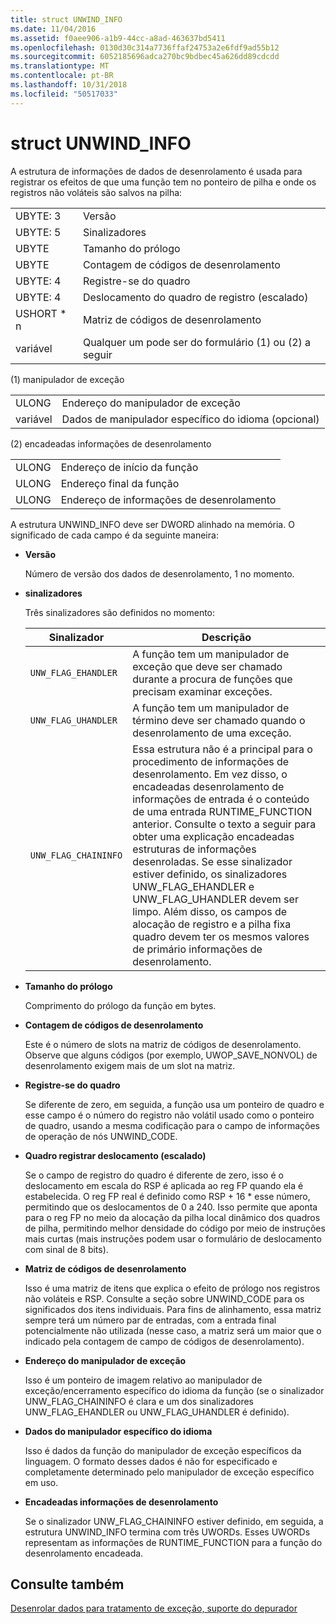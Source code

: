 ```yaml
---
title: struct UNWIND_INFO
ms.date: 11/04/2016
ms.assetid: f0aee906-a1b9-44cc-a8ad-463637bd5411
ms.openlocfilehash: 0130d30c314a7736ffaf24753a2e6fdf9ad55b12
ms.sourcegitcommit: 6052185696adca270bc9bdbec45a626dd89cdcdd
ms.translationtype: MT
ms.contentlocale: pt-BR
ms.lasthandoff: 10/31/2018
ms.locfileid: "50517033"
---
```

# <a name="struct-unwindinfo"></a>struct UNWIND_INFO

A estrutura de informações de dados de desenrolamento é usada para registrar os efeitos de que uma função tem no ponteiro de pilha e onde os registros não voláteis são salvos na pilha:

|||
|-|-|
|UBYTE: 3|Versão|
|UBYTE: 5|Sinalizadores|
|UBYTE|Tamanho do prólogo|
|UBYTE|Contagem de códigos de desenrolamento|
|UBYTE: 4|Registre-se do quadro|
|UBYTE: 4|Deslocamento do quadro de registro (escalado)|
|USHORT \* n|Matriz de códigos de desenrolamento|
|variável|Qualquer um pode ser do formulário (1) ou (2) a seguir|

(1) manipulador de exceção

|||
|-|-|
|ULONG|Endereço do manipulador de exceção|
|variável|Dados de manipulador específico do idioma (opcional)|

(2) encadeadas informações de desenrolamento

|||
|-|-|
|ULONG|Endereço de início da função|
|ULONG|Endereço final da função|
|ULONG|Endereço de informações de desenrolamento|

A estrutura UNWIND_INFO deve ser DWORD alinhado na memória. O significado de cada campo é da seguinte maneira:

- **Versão**

   Número de versão dos dados de desenrolamento, 1 no momento.

- **sinalizadores**

   Três sinalizadores são definidos no momento:

   |Sinalizador|Descrição|
   |-|-|
   |`UNW_FLAG_EHANDLER`| A função tem um manipulador de exceção que deve ser chamado durante a procura de funções que precisam examinar exceções.|
   |`UNW_FLAG_UHANDLER`| A função tem um manipulador de término deve ser chamado quando o desenrolamento de uma exceção.|
   |`UNW_FLAG_CHAININFO`| Essa estrutura não é a principal para o procedimento de informações de desenrolamento. Em vez disso, o encadeadas desenrolamento de informações de entrada é o conteúdo de uma entrada RUNTIME_FUNCTION anterior. Consulte o texto a seguir para obter uma explicação encadeadas estruturas de informações desenroladas. Se esse sinalizador estiver definido, os sinalizadores UNW_FLAG_EHANDLER e UNW_FLAG_UHANDLER devem ser limpo. Além disso, os campos de alocação de registro e a pilha fixa quadro devem ter os mesmos valores de primário informações de desenrolamento.|

- **Tamanho do prólogo**

   Comprimento do prólogo da função em bytes.

- **Contagem de códigos de desenrolamento**

   Este é o número de slots na matriz de códigos de desenrolamento. Observe que alguns códigos (por exemplo, UWOP_SAVE_NONVOL) de desenrolamento exigem mais de um slot na matriz.

- **Registre-se do quadro**

   Se diferente de zero, em seguida, a função usa um ponteiro de quadro e esse campo é o número do registro não volátil usado como o ponteiro de quadro, usando a mesma codificação para o campo de informações de operação de nós UNWIND_CODE.

- **Quadro registrar deslocamento (escalado)**

   Se o campo de registro do quadro é diferente de zero, isso é o deslocamento em escala do RSP é aplicada ao reg FP quando ela é estabelecida. O reg FP real é definido como RSP + 16 \* esse número, permitindo que os deslocamentos de 0 a 240. Isso permite que aponta para o reg FP no meio da alocação da pilha local dinâmico dos quadros de pilha, permitindo melhor densidade do código por meio de instruções mais curtas (mais instruções podem usar o formulário de deslocamento com sinal de 8 bits).

- **Matriz de códigos de desenrolamento**

   Isso é uma matriz de itens que explica o efeito de prólogo nos registros não voláteis e RSP. Consulte a seção sobre UNWIND_CODE para os significados dos itens individuais. Para fins de alinhamento, essa matriz sempre terá um número par de entradas, com a entrada final potencialmente não utilizada (nesse caso, a matriz será um maior que o indicado pela contagem de campo de códigos de desenrolamento).

- **Endereço do manipulador de exceção**

   Isso é um ponteiro de imagem relativo ao manipulador de exceção/encerramento específico do idioma da função (se o sinalizador UNW_FLAG_CHAININFO é clara e um dos sinalizadores UNW_FLAG_EHANDLER ou UNW_FLAG_UHANDLER é definido).

- **Dados do manipulador específico do idioma**

   Isso é dados da função do manipulador de exceção específicos da linguagem. O formato desses dados é não for especificado e completamente determinado pelo manipulador de exceção específico em uso.

- **Encadeadas informações de desenrolamento**

   Se o sinalizador UNW_FLAG_CHAININFO estiver definido, em seguida, a estrutura UNWIND_INFO termina com três UWORDs.  Esses UWORDs representam as informações de RUNTIME_FUNCTION para a função do desenrolamento encadeada.

## <a name="see-also"></a>Consulte também

[Desenrolar dados para tratamento de exceção, suporte do depurador](../build/unwind-data-for-exception-handling-debugger-support.md)